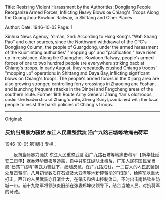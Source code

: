Title: Resisting Violent Harassment by the Authorities: Dongjiang People Reorganize Armed Forces, Inflicting Heavy Blows on Chiang's Troops Along the Guangzhou-Kowloon Railway, in Shittang and Other Places

Author:
Date: 1946-10-05
Page: 1

Xinhua News Agency, Yan'an, 2nd: According to Hong Kong's "Wah Shang Pao" and other sources, since the Northward withdrawal of the CPC's Dongjiang Column, the people of Guangdong, under the armed harassment of the Kuomintang authorities' "mopping up" and "pacification," have risen up in resistance. Along the Guangzhou-Kowloon Railway, people's armed forces of one to two hundred people are everywhere striking back at Chiang's troops. In early August, they repeatedly crushed Chiang's troops' "mopping up" operations in Shittang and Daya Bay, inflicting significant blows on Chiang's troops. The people's armed forces in the Xijiang area are also growing stronger, controlling ferry crossings in Zhaoqing and Foshan, and launching frequent attacks in the Qinbei and Fangcheng areas of the southern route. Former 19th Route Army General Zhang Yan's old troops, under the leadership of Zhang's wife, Zheng Kunyi, combined with the local people to resist the harsh policies of Chiang's troops.



<hr /> 

Original: 


### 反抗当局暴力骚扰  东江人民重整武装  沿广九路石塘等地痛击蒋军

1946-10-05
第1版()
专栏：

　　反抗当局暴力骚扰
    东江人民重整武装
    沿广九路石塘等地痛击蒋军
    【新华社延安二日电】据香港华商报等透露，自中共东江纵队北撤后，广东人民在国民党当局“扫荡”“绥靖”等武力骚扰下，纷起反抗。在广九路沿线，一二百人的人民武装到处反击蒋军。八月初曾数次在石塘及大亚湾等地粉碎蒋军的“扫荡”，给蒋军以重大打击。西江的人民武装亦日渐壮大，在肇庆和佛山控制渡口，不时出击南路钦州防城一带。前十九路军将领张炎旧部在张妻郑坤仪领导下，结合当地人民，对抗蒋军的苛政。
